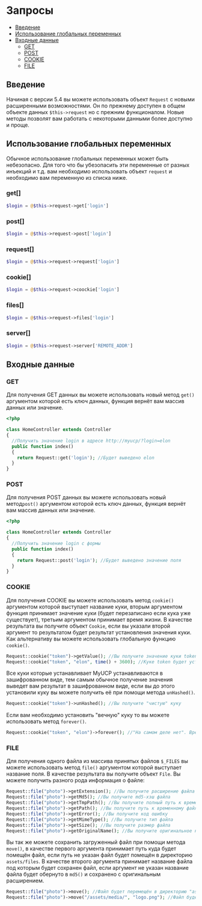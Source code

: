 # Запросы

- [Введение](#Введение)
- [Использование глобальных переменных](#Использование-глобальных-переменных)
- [Входные данные](#Входные-данные)
    - [GET](#GET)
    - [POST](#POST)
    - [COOKIE](#COOKIE)
    - [FILE](#FILE)

<a name="Введение"></a>
## Введение

Начиная с версии 5.4 вы можете использовать объект `Request` с новыми расширенными возможностями. Он по прежнему доступен в общем объекте данных `$this->request` но с прежним функционалом. Новые методы позволят вам работать с некоторыми данными более доступно и проще.

<a name="Использование-глобальных-переменных"></a>
## Использование глобальных переменных

Обычное использование глобальных переменных может быть небезопасно. Для того что бы убезопасить эти переменные от разных инъекций и т.д. вам необходимо использовать объект `request` и необходимо вам переменную из списка ниже.

### get[]
```php
$login = @$this->request->get['login']
```
### post[]
```php
$login = @$this->request->post['login']
```
### request[]
```php
$login = @$this->request->request['login']
```
### cookie[]
```php
$login = @$this->request->coockie['login']
```
### files[]
```php
$login = @$this->request->files['login']
```
### server[]
```php
$login = @$this->request->server['REMOTE_ADDR']
```

<a name="Входные-данные"></a>
## Входные данные

<a name="GET"></a>
### GET

Для получения GET данных вы можете использовать новый метод `get()` аргументом которой есть ключ данных, функция вернёт вам массив данных или значение. 

```php
<?php

class HomeController extends Controller
{
  //Получить значение login в адресе http://myucp/?login=elon
  public function index()
  {
    return Request::get('login'); //Будет выведено elon
  }
}
```

<a name="POST"></a>
### POST

Для получения POST данных вы можете использовать новый метод`post()` аргументом которой есть ключ данных, функция вернёт вам массив данных или значение. 

```php
<?php

class HomeController extends Controller
{
  //Получить значение login с формы
  public function index()
  {
    return Request::post('login'); //Будет выведено значение поля
  }
}
```

<a name="COOKIE"></a>
### COOKIE

Для получения COOKIE вы можете использовать метод `cookie()` аргументом которой выступает название куки, вторым аргументом функция принимает значение куки (будет перезаписано если кука уже существует), третьим аргументом принимает время жизни. В качестве результата вы получите объект `Cookie`, если вы указали второй аргумент то результатом будет результат установления значения куки. Как альтернативу вы можете использовать глобальную функцию `cookie()`.

```php
Request::cookie("token")->getValue(); //Вы получите значение куки token
Request::cookie("token", "elon", time() + 3600); //Куке token будет установлено значение elon с временем жизни час. 
```

Все куки которые устанавливает MyUCP устанавливаются в зашифрованном виде, тем самым обычное получение значения выведет вам результат в зашифрованном виде, если вы до этого установили куку вы можете получить её при помощи метода `unHashed()`.

```php
Request::cookie("token")->unHashed(); //Вы получите "чистую" куку
```

Если вам необходимо установить "вечную" куку то вы можете использовать метод `forever()`.

```php
Request::cookie("token", "elon")->forever(); //"На самом деле нет". Время жизни "вечной" куки - 5 лет.
```

<a name="FILE"></a>
### FILE

Для получения одного файла из массива принятых файлов `$_FILES` вы можете использовать метод `file()` аргументом которой выступает название поля. В качестве результата вы получите объект `File`. Вы можете получить разного рода информация о файле:

```php
Request::file("photo")->getExtension(); //Вы получите расширение файла
Request::file("photo")->getMd5(); //Вы получите md5-хэш файла
Request::file("photo")->getTmpPath(); //Вы получите полный путь к временному файлу на сервере
Request::file("photo")->getPath(); //Вы получите путь к временному файлу на сервере без указания самого файла в конце
Request::file("photo")->getError(); //Вы получите код ошибку
Request::file("photo")->getMimeType(); //Вы получите тип файла
Request::file("photo")->getSize(); //Вы получите размер файла
Request::file("photo")->getOriginalName(); //Вы получите оригинальное название файла
```

Вы так же можете сохранить загруженный файл при помощи метода `move()`, в качестве первого аргумента принимает путь куда будет помещён файл, если путь не указан файл будет помещён в директорию `assets/files`. В качестве второго аргумента принимает название файла под которым будет сохранен файл, если аргумент не указан название файла будет обернуто в `md5()` и сохранено с оригинальным расширением.

```php
Request::file("photo")->move(); //Файл будет перемещён в директорию "assets/files", название файла будет обернуто в "md5()"
Request::file("photo")->move("/assets/media/", "logo.png"); //Файл будет перемещён в директорию "assets/media", название файла будет "logo.png"
```